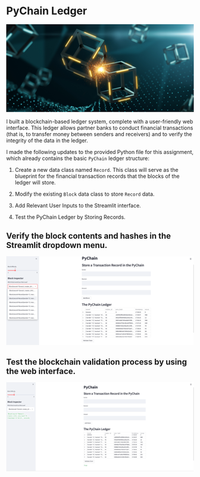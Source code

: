 # PyChain Ledger

![alt=""](Images/application-image.png)

I built a blockchain-based ledger system, complete with a user-friendly web interface. This ledger allows partner banks to conduct financial transactions (that is, to transfer money between senders and receivers) and to verify the integrity of the data in the ledger.

I made the following updates to the provided Python file for this assignment, which already contains the basic `PyChain` ledger structure:

1. Create a new data class named `Record`. This class will serve as the blueprint for the financial transaction records that the blocks of the ledger will store.

2. Modify the existing `Block` data class to store `Record` data.

3. Add Relevant User Inputs to the Streamlit interface.

4. Test the PyChain Ledger by Storing Records.

## Verify the block contents and hashes in the Streamlit dropdown menu. 
![verify_block_contents](Images/verify_block_contents.png)

## Test the blockchain validation process by using the web interface. 
![test_blockchain_validation](Images/test_blockchain_validation.png)